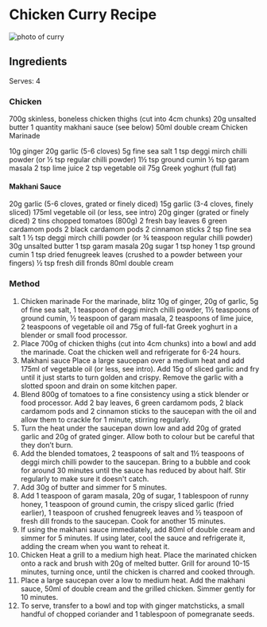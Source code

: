 # Chicken Curry Recipe

![photo of curry](https://res.cloudinary.com/hotcooking/image/upload/f_auto,q_70,w_960/dishoom_chicken-ruby.jpg)

## Ingredients
Serves: 4

### Chicken

700g skinless, boneless chicken thighs
(cut into 4cm chunks)
20g unsalted butter
1 quantity makhani sauce
(see below)
50ml double cream
Chicken Marinade

10g ginger
20g garlic
(5-6 cloves)
5g fine sea salt
1 tsp deggi mirch chilli powder
(or ½ tsp regular chilli powder)
1½ tsp ground cumin
½ tsp garam masala
2 tsp lime juice
2 tsp vegetable oil
75g Greek yoghurt
(full fat)

#### Makhani Sauce

20g garlic
(5-6 cloves, grated or finely diced)
15g garlic
(3-4 cloves, finely sliced)
175ml vegetable oil
(or less, see intro)
20g ginger
(grated or finely diced)
2 tins chopped tomatoes
(800g)
2 fresh bay leaves
6 green cardamom pods
2 black cardamom pods
2 cinnamon sticks
2 tsp fine sea salt
1 ½ tsp deggi mirch chilli powder
(or ¾ teaspoon regular chilli powder)
30g unsalted butter
1 tsp garam masala
20g sugar
1 tsp honey
1 tsp ground cumin
1 tsp dried fenugreek leaves
(crushed to a powder between your fingers)
½ tsp fresh dill fronds
80ml double cream

### Method
1. Chicken marinade For the marinade, blitz 10g of ginger, 20g of garlic, 5g of fine sea salt, 1 teaspoon of deggi mirch chilli powder, 1½ teaspoons of ground cumin, ½ teaspoon of garam masala, 2 teaspoons of lime juice, 2 teaspoons of vegetable oil and 75g of full-fat Greek yoghurt in a blender or small food processor.
2. Place 700g of chicken thighs (cut into 4cm chunks) into a bowl and add the marinade. Coat the chicken well and refrigerate for 6-24 hours.
3. Makhani sauce Place a large saucepan over a medium heat and add 175ml of vegetable oil (or less, see intro). Add 15g of sliced garlic and fry until it just starts to turn golden and crispy. Remove the garlic with a slotted spoon and drain on some kitchen paper.
4. Blend 800g of tomatoes to a fine consistency using a stick blender or food processor.
Add 2 bay leaves, 6 green cardamom pods, 2 black cardamom pods and 2 cinnamon sticks to the saucepan with the oil and allow them to crackle for 1 minute, stirring regularly.
5. Turn the heat under the saucepan down low and add 20g of grated garlic and 20g of grated ginger. Allow both to colour but be careful that they don’t burn.
6. Add the blended tomatoes, 2 teaspoons of salt and 1½ teaspoons of deggi mirch chilli powder to the saucepan. Bring to a bubble and cook for around 30 minutes until the sauce has reduced by about half. Stir regularly to make sure it doesn't catch.
7. Add 30g of butter and simmer for 5 minutes.
8. Add 1 teaspoon of garam masala, 20g of sugar, 1 tablespoon of runny honey, 1 teaspoon of ground cumin, the crispy sliced garlic (fried earlier), 1 teaspoon of crushed fenugreek leaves and ½ teaspoon of fresh dill fronds to the saucepan. Cook for another 15 minutes.
9. If using the makhani sauce immediately, add 80ml of double cream and simmer for 5 minutes. If using later, cool the sauce and refrigerate it, adding the cream when you want to reheat it.
10. Chicken Heat a grill to a medium high heat. Place the marinated chicken onto a rack and brush with 20g of melted butter. Grill for around 10-15 minutes, turning once, until the chicken is charred and cooked through.
11. Place a large saucepan over a low to medium heat. Add the makhani sauce, 50ml of double cream and the grilled chicken. Simmer gently for 10 minutes.
12. To serve, transfer to a bowl and top with ginger matchsticks, a small handful of chopped coriander and 1 tablespoon of pomegranate seeds.